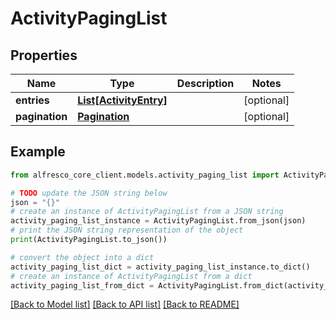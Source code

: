 # ActivityPagingList


## Properties

Name | Type | Description | Notes
------------ | ------------- | ------------- | -------------
**entries** | [**List[ActivityEntry]**](ActivityEntry.md) |  | [optional] 
**pagination** | [**Pagination**](Pagination.md) |  | [optional] 

## Example

```python
from alfresco_core_client.models.activity_paging_list import ActivityPagingList

# TODO update the JSON string below
json = "{}"
# create an instance of ActivityPagingList from a JSON string
activity_paging_list_instance = ActivityPagingList.from_json(json)
# print the JSON string representation of the object
print(ActivityPagingList.to_json())

# convert the object into a dict
activity_paging_list_dict = activity_paging_list_instance.to_dict()
# create an instance of ActivityPagingList from a dict
activity_paging_list_from_dict = ActivityPagingList.from_dict(activity_paging_list_dict)
```
[[Back to Model list]](../README.md#documentation-for-models) [[Back to API list]](../README.md#documentation-for-api-endpoints) [[Back to README]](../README.md)


